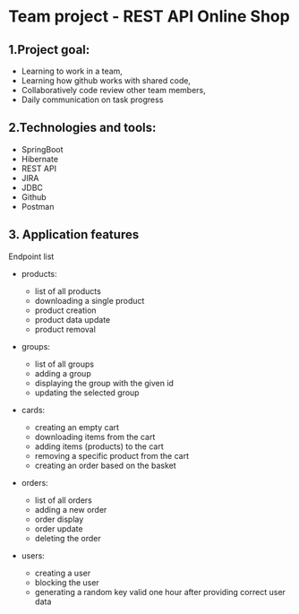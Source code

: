 # Team project - REST API Online Shop

## 1.Project goal:
- Learning to work in a team,
- Learning how github works with shared code,
- Collaboratively code review other team members,
- Daily communication on task progress

## 2.Technologies and tools:
- SpringBoot
- Hibernate
- REST API
- JIRA
- JDBC
- Github
- Postman

## 3. Application features
Endpoint list
- products:
   - list of all products
   - downloading a single product
   - product creation
   - product data update
   - product removal

- groups:
   - list of all groups
   - adding a group
   - displaying the group with the given id
   - updating the selected group

- cards:
   - creating an empty cart
   - downloading items from the cart
   - adding items (products) to the cart
   - removing a specific product from the cart
   - creating an order based on the basket

- orders:
    - list of all orders
    - adding a new order
    - order display
    - order update
    - deleting the order

- users:
    - creating a user
    - blocking the user
    - generating a random key valid one hour after providing correct user data

